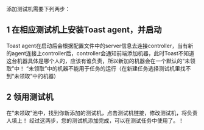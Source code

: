 添加测试机需要下列两步：
## 1 在相应测试机上安装Toast agent，并启动
Toast agent在启动后会根据配置文件中的server信息去连接controller，当有新的agent连接上controller后，controller会通知前端添加机器，此时Toast不知道这台机器具体是哪个人的，应该有谁负责，所以新加的机器会在一个默认的“未领取”中！
“未领取”中的机器不能用于任务的运行（在新建任务选择测试机里找不到“未领取”中的机器）

## 2 领用测试机
 在“未领取”池中，找到你新添加的测试机，点击测试机链接，修改测试机，将负责人填上！
经过这两步，您的测试机添加完成，可以在测试任务中使用了。！
